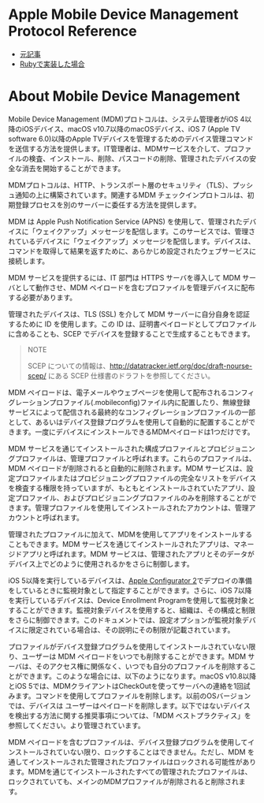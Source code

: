 Apple Mobile Device Management Protocol Reference
===

- [元記事](https://developer.apple.com/business/documentation/MDM-Protocol-Reference.pdf)
- [Rubyで実装した場合](https://developer.apple.com/library/archive/documentation/NetworkingInternet/Conceptual/iPhoneOTAConfiguration/profile-service/profile-service.html)

# About Mobile Device Management

Mobile Device Management (MDM)プロトコルは、システム管理者がiOS 4以降のiOSデバイス、macOS v10.7以降のmacOSデバイス、iOS 7 (Apple TV software 6.0)以降のApple TVデバイスを管理するためのデバイス管理コマンドを送信する方法を提供します。IT管理者は、MDMサービスを介して、プロファイルの検査、インストール、削除、パスコードの削除、管理されたデバイスの安全な消去を開始することができます。

MDMプロトコルは、HTTP、トランスポート層のセキュリティ（TLS）、プッシュ通知の上に構築されています。関連するMDM チェックインプロトコルは、初期登録プロセスを別のサーバーに委任する方法を提供します。

MDM は Apple Push Notification Service (APNS) を使用して、管理されたデバイスに「ウェイクアップ」メッセージを配信します。このサービスでは、管理されているデバイスに「ウェイクアップ」メッセージを配信します。デバイスは、コマンドを取得して結果を返すために、あらかじめ設定されたウェブサービスに接続します。

MDM サービスを提供するには、IT 部門は HTTPS サーバを導入して MDM サーバとして動作させ、MDM ペイロードを含むプロファイルを管理デバイスに配布する必要があります。

管理されたデバイスは、TLS (SSL) を介して MDM サーバーに自分自身を認証するために ID を使用します。この ID は、証明書ペイロードとしてプロファイルに含めることも、SCEP でデバイスを登録することで生成することもできます。

> NOTE
>
> SCEP についての情報は、http://datatracker.ietf.org/doc/draft-nourse-scep/ にある SCEP 仕様書のドラフトを参照してください。

MDM ペイロードは、電子メールやウェブページを使用して配布されるコンフィグレーションプロファイル(.mobileconfig)ファイル内に配置したり、無線登録サービスによって配信される最終的なコンフィグレーションプロファイルの一部として、あるいはデバイス登録プログラムを使用して自動的に配置することができます。一度にデバイスにインストールできるMDMペイロードは1つだけです。

MDM サービスを通じてインストールされた構成プロファイルとプロビジョニングプロファイルは、管理プロファイルと呼ばれます。これらのプロファイルは、MDM ペイロードが削除されると自動的に削除されます。MDM サービスは、設定プロファイルまたはプロビジョニングプロファイルの完全なリストをデバイスを検査する権限を持っていますが、もともとインストールされていたアプリ、設定プロファイル、およびプロビジョニングプロファイルのみを削除することができます。管理プロファイルを使用してインストールされたアカウントは、管理アカウントと呼ばれます。

管理されたプロファイルに加えて、MDMを使用してアプリをインストールすることもできます。MDM サービスを通じてインストールされたアプリは、マネージドアプリと呼ばれます。MDM サービスは、管理されたアプリとそのデータがデバイス上でどのように使用されるかをさらに制御します。

iOS 5以降を実行しているデバイスは、[Apple Configurator 2](https://apps.apple.com/us/app/apple-configurator-2/id1037126344?mt=12)でデプロイの準備をしているときに監視対象として指定することができます。さらに、iOS 7以降を実行しているデバイスは、Device Enrollment Programを使用して監視対象とすることができます。監視対象デバイスを使用すると、組織は、その構成と制限をさらに制御できます。このドキュメントでは、設定オプションが監視対象デバイスに限定されている場合は、その説明にその制限が記載されています。

プロファイルがデバイス登録プログラムを使用してインストールされていない限り、ユーザーは MDM ペイロードをいつでも削除することができます。MDM サーバは、そのアクセス権に関係なく、いつでも自分のプロファイルを削除することができます。このような場合には、以下のようになります。macOS v10.8以降とiOS 5では、MDMクライアントはCheckOutを使ってサーバへの連絡を1回試みます。コマンドを使用してプロファイルを削除します。以前のOSバージョンでは、デバイスは ユーザーはペイロードを削除します。以下ではないデバイスを検出する方法に関する推奨事項については、「MDM ベストプラクティス」を参照してください。より管理されています。

MDM ペイロードを含むプロファイルは、デバイス登録プログラムを使用してインストールされていない限り、ロックすることはできません。ただし、MDM を通してインストールされた管理されたプロファイルはロックされる可能性があります。MDMを通じてインストールされたすべての管理されたプロファイルは、ロックされていても、メインのMDMプロファイルが削除されると削除されます。
